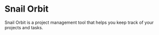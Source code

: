 # Snail Orbit

Snail Orbit is a project management tool that helps you keep track of your projects and tasks.

